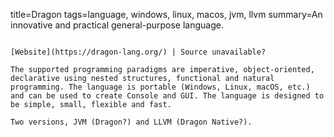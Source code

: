 title=Dragon
tags=language, windows, linux, macos, jvm, llvm
summary=An innovative and practical general-purpose language. 
~~~~~~

[Website](https://dragon-lang.org/) | Source unavailable?

The supported programming paradigms are imperative, object-oriented, declarative using nested structures, functional and natural programming. The language is portable (Windows, Linux, macOS, etc.) and can be used to create Console and GUI. The language is designed to be simple, small, flexible and fast.

Two versions, JVM (Dragon?) and LLVM (Dragon Native?).
